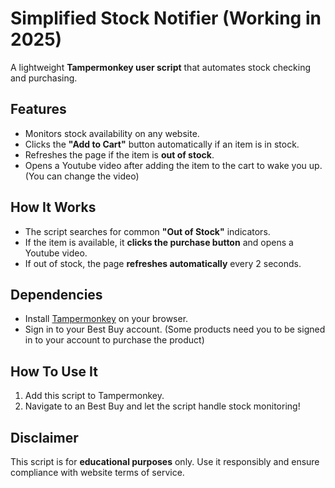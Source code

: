 

# Simplified Stock Notifier  (Working in 2025)

A lightweight **Tampermonkey user script** that automates stock checking and purchasing.  

## Features  
- Monitors stock availability on any website.  
- Clicks the **"Add to Cart"** button automatically if an item is in stock.  
- Refreshes the page if the item is **out of stock**.  
- Opens a Youtube video after adding the item to the cart to wake you up.(You can change the video)

## How It Works  
- The script searches for common **"Out of Stock"** indicators.  
- If the item is available, it **clicks the purchase button** and opens a  Youtube video.  
- If out of stock, the page **refreshes automatically** every 2 seconds.
## Dependencies
- Install [Tampermonkey](https://www.tampermonkey.net/) on your browser.  
- Sign in to your Best Buy account. (Some products need you to be signed in to your account to purchase the product)
## How To Use It
1. Add this script to Tampermonkey.  
2. Navigate to an Best Buy and let the script handle stock monitoring!  

## Disclaimer  
This script is for **educational purposes** only. Use it responsibly and ensure compliance with website terms of service.  


